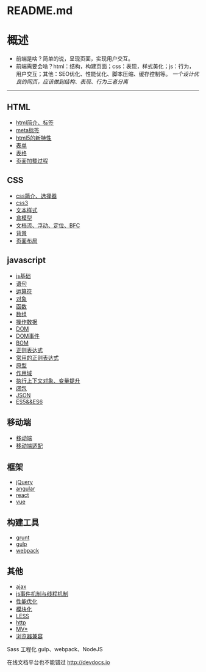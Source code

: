 # README.md

# 概述
* 前端是啥？简单的说，呈现页面，实现用户交互。    
* 前端需要会啥？html：结构，构建页面；css：表现，样式美化；js：行为，用户交互；其他：SEO优化、性能优化、脚本压缩、缓存控制等。
*一个设计优良的网页，应该做到结构、表现、行为三者分离*
***

## HTML
* [html简介、标签](/html/01-html.md)
* [meta标签](/html/02-meta标签.md)
* [html5的新特性](/html/03-html5.md)	
* [表单](/html/04-from.md)	
* [表格](/html/05-table.md)	
* [页面加载过程](/html/06-页面加载过程.md)

## CSS
* [css简介、选择器](/css/01-css.md)
* [css3](/css/02-css3.md)
* [文本样式](/css/05-文本样式.md)
* [盒模型](/css/03-盒模型.md)
* [文档流、浮动、定位、BFC](/css/06-文档流-浮动-定位-BFC.md)
* [背景](/css/07-background.md)
* [页面布局](/css/04-页面布局.md)

## javascript
* [js基础](/javascript/01-js基础.md)
* [语句](/javascript/01-语句.md)
* [运算符](/javascript/01-运算.md)
* [对象](/javascript/04-object.md)
* [函数](/javascript/04-function.md)
* [数组](/javascript/04-array.md)
* [操作数据](/javascript/05-操作数据.md)
* [DOM](/javascript/02-DOM.md)
* [DOM事件](/javascript/02-DOM事件.md)
* [BOM](/javascript/03-BOM.md)
* [正则表达式](/02-正则表达式.md)
* [常用的正则表达式](/03-常用的正则表达式.md)
* [原型](/javascript/06-原型.md)
* [作用域](/javascript/06-作用域.md)
* [执行上下文对象、变量提升](/javascript/06-执行上下文对象.md)
* [闭包](/javascript/06-闭包.md)
* [JSON](/javascript/08-json.md)
* [ES5&&ES6](/javascript/07-ES5&&ES6.md)

## 移动端
* [移动端](/mobile/移动端.md)
* [移动端适配](/mobile/移动端适配.md)

## 框架
* [jQuery](/shell-frame/01-jQuery.md)
* [angular](/shell-frame/02-angulari.md)
* [react](/shell-frame/03-react.md)
* [vue](/shell-frame/04-vue.md)

## 构建工具
* [grunt](/build-tool/grunt.md)
* [gulp](/build-tool/gulp.md)
* [webpack](/build-tool/webpack.md)
## 其他
* [ajax](/01-ajax.md)
* [js事件机制与线程机制](/03-事件机制与线程机制.md)
* [性能优化](/04-性能优化.md)
* [模块化](/05-模块化.md)
* [LESS](/06-LESS.md)
* [http](/07-http&&https.md)
* [MV*](/02-MVC&&MVVM.md)
* [浏览器兼容](/08-浏览器兼容.md)



Sass
工程化
gulp、webpack、NodeJS

在线文档平台也不能错过 http://devdocs.io
